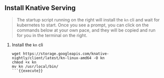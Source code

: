 ## Install Knative Serving
> The startup script running on the right will install the `kn` cli and wait for kubernetes to start. Once you see a prompt, you can click on the commands below at your own pace, and they will be copied and run for you in the terminal on the right.

1. Install the `kn` cli
    ```
    wget https://storage.googleapis.com/knative-nightly/client/latest/kn-linux-amd64 -O kn
    chmod +x kn
    mv kn /usr/local/bin/
    ```{{execute}}